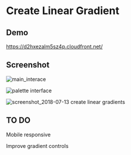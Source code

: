 # Create Linear Gradient

## Demo

https://d2hxezalm5sz4p.cloudfront.net/

## Screenshot
![main_interace](https://user-images.githubusercontent.com/19554149/42714353-24dd869a-86f3-11e8-8516-e9ce2b189e70.png)


![palette interface](https://user-images.githubusercontent.com/19554149/42659753-7e275318-8629-11e8-8b7f-b01f54b704cf.png)


![screenshot_2018-07-13 create linear gradients](https://user-images.githubusercontent.com/19554149/42713847-2f10b576-86f1-11e8-8f44-1ed0b438946f.png)






## TO DO
Mobile responsive

Improve gradient controls
